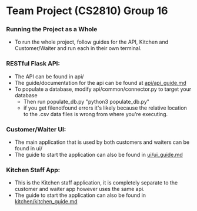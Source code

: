 # Team Project (CS2810) Group 16
### Running the Project as a Whole
* To run the whole project, follow guides for the API, Kitchen and Customer/Waiter and
run each in their own terminal. 

### RESTful Flask API:
* The API can be found in api/
* The guide/documentation for the api can be found at [api/api_guide.md](/api/api_guide.md) 
* To populate a database, modify api/common/connector.py to target your database
    * Then run populate_db.py "python3 populate_db.py"
    * if you get filenotfound errors it's likely because the relative location
	to the .csv data files is wrong from where you're executing.

### Customer/Waiter UI:
* The main application that is used by both customers and waiters can be found in ui/
* The guide to start the application can also be found in [ui/ui_guide.md](/ui/ui_guide.md)

### Kitchen Staff App:
* This is the Kitchen staff application, it is completely separate to the customer and waiter
app however uses the same api.
* The guide to start the application can also be found in [kitchen/kitchen_guide.md](/Kitchen/kitchen_guide.md)